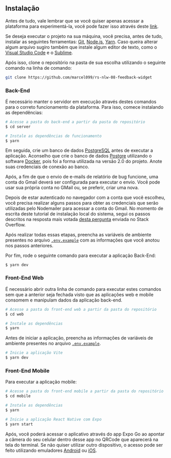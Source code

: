 ## Instalação

Antes de tudo, vale lembrar que se você quiser apenas acessar a plataforma para experimentá-la, você pode fazer isso através deste <a href="https://feedback-widget.marcel099.vercel.app/">link</a>.

Se deseja executar o projeto na sua máquina, você precisa, antes de tudo, instalar as seguintes ferramentas: [Git](https://git-scm.com), [Node.js](https://nodejs.org/en/), [Yarn](https://yarnpkg.com/). Caso queira alterar algum arquivo sugiro também que instale algum editor de texto, como o [Visual Studio Code](https://code.visualstudio.com/) e o [Sublime](https://www.sublimetext.com/3).

Após isso, clone o repositório na pasta de sua escolha utilizando o seguinte comando na linha de comando:

```bash
git clone https://github.com/marcel099/rs-nlw-08-feedback-widget
```

### Back-End

É necessário manter o servidor em execução através destes comandos para o correto funcionamento da plataforma. Para isso, comece instalando as dependências:

```bash
# Acesse a pasta do back-end a partir da pasta do repositório
$ cd server

# Instale as dependências de funcionamento
$ yarn
```

Em seguida, crie um banco de dados <a href="https://www.postgresql.org/">PostgreSQL</a> antes de executar a aplicação. Aconselho que crie o banco de dados <a href="https://hub.docker.com/_/postgres">Postgre</a> utilizando o software <a href="https://www.docker.com/">Docker</a>, pois foi a forma utilizada na versão 2.0 do projeto. Anote suas credenciais de conexão ao banco.

Após, a fim de que o envio de e-mails de relatório de bug funcione, uma conta do Gmail deverá ser configurada para executar o envio. Você pode usar sua própria conta no GMail ou, se preferir, criar uma nova.

Depois de estar autenticado no navegador com a conta que você escolheu, você precisa realizar alguns passos para obter as credenciais que serão utilizadas pelo Nodemailer para acessar a conta do Gmail. No momento de escrita deste tutorial de instalação local do sistema, segui os passos descritos na resposta mais votada [desta pergunta](https://stackoverflow.com/questions/71477637/nodemailer-and-gmail-after-may-30-2022) enviada no Stack Overflow.

Após realizar todas essas etapas, preencha as variáveis de ambiente presentes no arquivo <a href="./server/.env.example">`.env.example`</a> com as informações que você anotou nos passos anteriores.

Por fim, rode o seguinte comando para executar a aplicação Back-End:

```
$ yarn dev
```

### Front-End Web

É necessário abrir outra linha de comando para executar estes comandos sem que a anterior seja fechada visto que as aplicações web e mobile consomem e manipulam dados da aplicação back-end.

```bash
# Acesse a pasta do front-end web a partir da pasta do repositório
$ cd web

# Instale as dependências
$ yarn
```

Antes de iniciar a aplicação, preencha as informações de variáveis de ambiente presentes no arquivo <a href="./web/.env.example">`.env.example`</a>.

```bash
# Inicie a aplicação Vite
$ yarn dev
```

### Front-End Mobile

Para executar a aplicação mobile:

```bash
# Acesse a pasta do front-end mobile a partir da pasta do repositório
$ cd mobile

# Instale as dependências
$ yarn

# Inicie a aplicação React Native com Expo
$ yarn start
```

Após, você poderá acessar o aplicativo através do app Expo Go ao apontar a câmera do seu celular dentro desse app no QRCode que aparecerá na tela do terminal. Se não quiser utilizar outro dispositivo, o acesso pode ser feito utilizando emuladores <a href="https://developer.android.com/studio">Android</a> ou <a href="https://developer.apple.com/xcode/">iOS</a>.